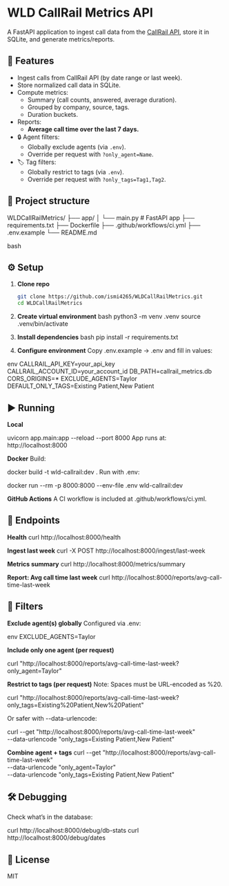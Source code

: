 # WLD CallRail Metrics API

A FastAPI application to ingest call data from the [CallRail API](https://apidocs.callrail.com/), store it in SQLite, and generate metrics/reports.

## 🚀 Features
- Ingest calls from CallRail API (by date range or last week).
- Store normalized call data in SQLite.
- Compute metrics:
  - Summary (call counts, answered, average duration).
  - Grouped by company, source, tags.
  - Duration buckets.
- Reports:
  - **Average call time over the last 7 days.**
- 🔒 Agent filters:
  - Globally exclude agents (via `.env`).
  - Override per request with `?only_agent=Name`.
- 🏷 Tag filters:
  - Globally restrict to tags (via `.env`).
  - Override per request with `?only_tags=Tag1,Tag2`.

## 📂 Project structure
WLDCallRailMetrics/
├── app/
│ └── main.py # FastAPI app
├── requirements.txt
├── Dockerfile
├── .github/workflows/ci.yml
├── .env.example
└── README.md

bash

## ⚙️ Setup

1. **Clone repo**
   ```bash
   git clone https://github.com/ismi4265/WLDCallRailMetrics.git
   cd WLDCallRailMetrics

2. **Create virtual environment**
bash
python3 -m venv .venv
source .venv/bin/activate

3. **Install dependencies**
bash
pip install -r requirements.txt


4. **Configure environment**
Copy .env.example → .env and fill in values:

env
CALLRAIL_API_KEY=your_api_key
CALLRAIL_ACCOUNT_ID=your_account_id
DB_PATH=callrail_metrics.db
CORS_ORIGINS=*
EXCLUDE_AGENTS=Taylor
DEFAULT_ONLY_TAGS=Existing Patient,New Patient


## ▶️ Running


**Local**

uvicorn app.main:app --reload --port 8000
App runs at: http://localhost:8000

**Docker**
Build:

docker build -t wld-callrail:dev .
Run with .env:

docker run --rm -p 8000:8000 --env-file .env wld-callrail:dev


**GitHub Actions**
A CI workflow is included at .github/workflows/ci.yml.

## 🧪 Endpoints

**Health**
curl http://localhost:8000/health

**Ingest last week**
curl -X POST http://localhost:8000/ingest/last-week

**Metrics summary**
curl http://localhost:8000/metrics/summary

**Report: Avg call time last week**
curl http://localhost:8000/reports/avg-call-time-last-week


## 🎯 Filters
**Exclude agent(s) globally**
Configured via .env:

env
EXCLUDE_AGENTS=Taylor


**Include only one agent (per request)**

curl "http://localhost:8000/reports/avg-call-time-last-week?only_agent=Taylor"


**Restrict to tags (per request)**
Note: Spaces must be URL-encoded as %20.


curl "http://localhost:8000/reports/avg-call-time-last-week?only_tags=Existing%20Patient,New%20Patient"


Or safer with --data-urlencode:


curl --get "http://localhost:8000/reports/avg-call-time-last-week" \
  --data-urlencode "only_tags=Existing Patient,New Patient"


**Combine agent + tags**
curl --get "http://localhost:8000/reports/avg-call-time-last-week" \
  --data-urlencode "only_agent=Taylor" \
  --data-urlencode "only_tags=Existing Patient,New Patient"


## 🛠 Debugging
Check what’s in the database:


curl http://localhost:8000/debug/db-stats
curl http://localhost:8000/debug/dates


## 📜 License
MIT